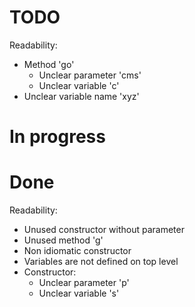 # TODO
Readability:
- Method 'go'
  - Unclear parameter 'cms'
  - Unclear variable 'c'
- Unclear variable name 'xyz'


# In progress

# Done
Readability:
- Unused constructor without parameter
- Unused method 'g'
- Non idiomatic constructor
- Variables are not defined on top level
- Constructor:
  - Unclear parameter 'p'
  - Unclear variable 's'